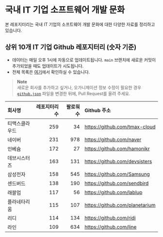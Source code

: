 # 국내 IT 기업 소프트웨어 개발 문화
본 레포지터리는 국내 IT 기업의 소프트웨어 개발 문화에 대한 다양한 자료를 정리하고 있습니다.

## 상위 10개 IT 기업 Github 레포지터리 (숫자 기준)

- 데이터는 매일 오후 1시에 자동으로 업데이트됩니다. `main` 브랜치에 새로운 커밋이 추가되었을 때도 업데이트가 시도됩니다.
- 전체 목록은 [여기](./github.md)에서 확인하실 수 있습니다.

> **Note**<br />
> 새로운 회사를 추가하고 싶거나, 오가니제이션 정보 수정이 필요한 경우 [`github.json`](./github.json) 파일을 변경한 뒤에, Pull Request를 올려 주세요.

<!-- MARKDOWN_TABLE(GITHUB): START -->

| **회사명** | **레포지터리 수** | **팔로워 수** | **Github 주소** |
|:---|---:|---:|:---|
| 티맥스클라우드 | 259 | 34 | https://github.com/tmax-cloud |
| 네이버 | 231 | 978 | https://github.com/naver |
| 인베슘 | 172 | 27 | https://github.com/hamonikr |
| 데브시스터즈 | 163 | 131 | https://github.com/devsisters |
| 삼성전자 | 158 | 545 | https://github.com/Samsung |
| 센드버드 | 138 | 190 | https://github.com/sendbird |
| 래블업 | 117 | 56 | https://github.com/lablup |
| 플라네타리움 | 115 | 107 | https://github.com/planetarium |
| 리디 | 114 | 134 | https://github.com/ridi |
| 라인 | 109 | 634 | https://github.com/line |

<!-- MARKDOWN_TABLE(GITHUB): END -->
